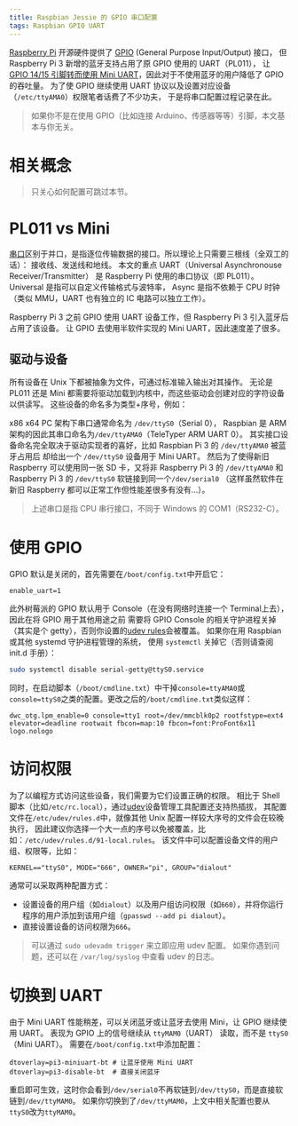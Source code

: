 ```yaml
---
title: Raspbian Jessie 的 GPIO 串口配置
tags: Raspbian GPIO UART
---
```


[Raspberry Pi][rasp] 开源硬件提供了 [GPIO][gpio] (General Purpose Input/Output) 接口，
但 Raspberry Pi 3 新增的蓝牙支持占用了原 GPIO 使用的 UART（PL011），
让 [GPIO 14/15 引脚转而使用 Mini UART][rename]，因此对于不使用蓝牙的用户降低了 GPIO 的吞吐量。
为了使 GPIO 继续使用 UART 协议以及设置对应设备（`/etc/ttyAMA0`）权限笔者话费了不少功夫，
于是将串口配置过程记录在此。

> 如果你不是在使用 GPIO（比如连接 Arduino、传感器等等）引脚，本文基本与你无关。

# 相关概念

> 只关心如何配置可跳过本节。

# PL011 vs Mini

[串口][serial-port]区别于并口，是指逐位传输数据的接口。所以理论上只需要三根线（全双工的话）：
接收线、发送线和地线。 本文的重点 UART（Universal Asynchronouse Receiver/Transmitter）
是 Raspberry Pi 使用的串口协议（即 PL011）。Universal 是指可以自定义传输格式与波特率，
Async 是指不依赖于 CPU 时钟（类似 MMU，UART 也有独立的 IC 电路可以独立工作）。

Raspberry Pi 3 之前 GPIO 使用 UART 设备工作，但 Raspberry Pi 3 引入蓝牙后占用了该设备。
让 GPIO 去使用半软件实现的 Mini UART，因此速度差了很多。

## 驱动与设备

所有设备在 Unix 下都被抽象为文件，可通过标准输入输出对其操作。
无论是 PL011 还是 Mini 都需要将驱动加载到内核中，而这些驱动会创建对应的字符设备以供读写。
这些设备的命名多为类型+序号，例如：

x86 x64 PC 架构下串口通常命名为 `/dev/ttyS0`（Serial 0），
Raspbian 是 ARM 架构的因此其串口命名为`/dev/ttyAMA0`（TeleTyper ARM UART 0）。
其实接口设备命名完全取决于驱动实现者的喜好，比如 Raspbian Pi 3 的 `/dev/ttyAMA0` 被蓝牙占用后
却给出一个 `/dev/ttyS0` 设备用于 Mini UART。
然后为了使得新旧 Raspberry 可以使用同一张 SD 卡，又将非 Raspberry Pi 3 的 `/dev/ttyAMA0`
和 Raspberry Pi 3 的 `/dev/ttyS0` 软链接到同一个`/dev/serial0`
（这样虽然软件在新旧 Raspberry 都可以正常工作但性能差很多有没有...）。

> 上述串口是指 CPU 串行接口，不同于 Windows 的 COM1（RS232-C）。

# 使用 GPIO

GPIO 默认是关闭的，首先需要在`/boot/config.txt`中开启它：

```
enable_uart=1
```

此外树莓派的 GPIO 默认用于 Console（在没有网络时连接一个 Terminal上去），因此在将 GPIO 用于其他用途之前
需要将 GPIO Console 的相关守护进程关掉（其实是个 getty），否则你设置的[udev rules][udev rules]会被覆盖。
如果你在用 Raspbian 或其他 systemd 守护进程管理的系统，
使用 `systemctl` 关掉它（否则请查阅 init.d 手册）：

```bash
sudo systemctl disable serial-getty@ttyS0.service
```

同时，在启动脚本（`/boot/cmdline.txt`）中干掉`console=ttyAMA0`或`console=ttyS0`之类的配置。更改之后的`/boot/cmdline.txt`类似这样：

```
dwc_otg.lpm_enable=0 console=tty1 root=/dev/mmcblk0p2 rootfstype=ext4 elevator=deadline rootwait fbcon=map:10 fbcon=font:ProFont6x11 logo.nologo
```

# 访问权限

为了以编程方式访问这些设备，我们需要为它们设置正确的权限。
相比于 Shell 脚本（比如`/etc/rc.local`），通过[udev][udev]设备管理工具配置还支持热插拔，
其配置文件在`/etc/udev/rules.d`中，就像其他 Unix 配置一样较大序号的文件会在较晚执行，
因此建议你选择一个大一点的序号以免被覆盖，比如：`/etc/udev/rules.d/91-local.rules`。
该文件中可以配置设备文件的用户组、权限等，比如：

```
KERNEL=="ttyS0", MODE="666", OWNER="pi", GROUP="dialout"
```

通常可以采取两种配置方式：

* 设置设备的用户组（如`dialout`）以及用户组访问权限（如`660`），并将你运行程序的用户添加到该用户组（`gpasswd --add pi dialout`）。
* 直接设置设备的访问权限为`666`。

> 可以通过 `sudo udevadm trigger` 来立即应用 udev 配置。
> 如果你遇到问题，还可以在 `/var/log/syslog` 中查看 udev 的日志。

# 切换到 UART

由于 Mini UART 性能稍差，可以关闭蓝牙或让蓝牙去使用 Mini，让 GPIO 继续使用 UART。
表现为 GPIO 上的信号继续从 `ttyMAM0`（UART） 读取，而不是 `ttyS0` （Mini UART）。
需要在`/boot/config.txt`中添加配置：

```
dtoverlay=pi3-miniuart-bt # 让蓝牙使用 Mini UART
dtoverlay=pi3-disable-bt  # 直接关闭蓝牙
```

重启即可生效，这时你会看到`/dev/serial0`不再软链到`/dev/ttyS0`，而是直接软链到`/dev/ttyMAM0`。
如果你切换到了`/dev/ttyMAM0`，上文中相关配置也要从`ttyS0`改为`ttyMAM0`。

[gpio]: https://en.wikipedia.org/wiki/General-purpose_input/output
[rasp]: raspberrypi.org/documentation/
[serial-port]: https://en.wikipedia.org/wiki/Serial_port
[rename]: https://github.com/raspberrypi/linux/issues/1399
[udev rules]: http://www.reactivated.net/writing_udev_rules.html
[udev]: https://wiki.archlinux.org/index.php/Udev
